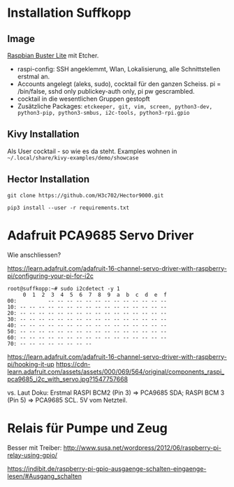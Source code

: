 # Installation Suffkopp
## Image

[Raspbian Buster Lite](https://www.raspberrypi.org/downloads/raspbian/)
mit Etcher. 

* raspi-config: SSH angeklemmt, Wlan, Lokalisierung, alle Schnittstellen
erstmal an.
* Accounts angelegt (aleks, sudo), cocktail für den ganzen
  Scheiss. pi = /bin/false, sshd only publickey-auth only, pi pw gescrambled.
* cocktail in die wesentlichen Gruppen gestopft
* Zusätzliche Packages: `etckeeper, git, vim, screen, python3-dev, python3-pip, python3-smbus, i2c-tools, python3-rpi.gpio`

## Kivy Installation

Als User cocktail - so wie es da steht.
Examples wohnen in `~/.local/share/kivy-examples/demo/showcase`

## Hector Installation
`git clone https://github.com/H3c702/Hector9000.git`

`pip3 install --user -r requirements.txt`

# Adafruit PCA9685 Servo Driver
Wie anschliessen? 


https://learn.adafruit.com/adafruit-16-channel-servo-driver-with-raspberry-pi/configuring-your-pi-for-i2c

```
root@suffkopp:~# sudo i2cdetect -y 1
     0  1  2  3  4  5  6  7  8  9  a  b  c  d  e  f
00:          -- -- -- -- -- -- -- -- -- -- -- -- --
10: -- -- -- -- -- -- -- -- -- -- -- -- -- -- -- --
20: -- -- -- -- -- -- -- -- -- -- -- -- -- -- -- --
30: -- -- -- -- -- -- -- -- -- -- -- -- -- -- -- --
40: -- -- -- -- -- -- -- -- -- -- -- -- -- -- -- --
50: -- -- -- -- -- -- -- -- -- -- -- -- -- -- -- --
60: -- -- -- -- -- -- -- -- -- -- -- -- -- -- -- --
70: -- -- -- -- -- -- -- --
```
https://learn.adafruit.com/adafruit-16-channel-servo-driver-with-raspberry-pi/hooking-it-up
https://cdn-learn.adafruit.com/assets/assets/000/069/564/original/components_raspi_pca9685_i2c_with_servo.jpg?1547757668

vs. Laut Doku: Erstmal RASPI BCM2 (Pin 3) => PCA9685 SDA; RASPI BCM 3 (Pin 5) => PCA9685 SCL.
5V vom Netzteil.

# Relais für Pumpe und Zeug
Besser mit Treiber:
http://www.susa.net/wordpress/2012/06/raspberry-pi-relay-using-gpio/

https://indibit.de/raspberry-pi-gpio-ausgaenge-schalten-eingaenge-lesen/#Ausgang_schalten